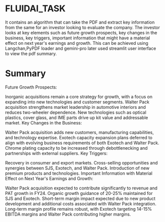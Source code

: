 # FLUIDAI_TASK

It contains an algorithm that can take the PDF and extract key information from the same for an investor looking to evaluate the company. 
The investor looks at key elements such as future growth prospects, key changes in the business, key triggers, important information that might have a material effect on next year's earnings and growth. 
This can be achieved using Langchan,PyPDF loader and gemini-pro later used streamlit user interface to view the pdf summary.

# Summary
Future Growth Prospects:

Inorganic acquisitions remain a core strategy for growth, with a focus on expanding into new technologies and customer segments.
Walter Pack acquisition strengthens market leadership in automotive interiors and reduces two-wheeler dependence.
New technologies such as optical plastics, cover glass, and IME parts drive up kit value and addressable market.
Key Changes in the Business:

Walter Pack acquisition adds new customers, manufacturing capabilities, and technology expertise.
Exotech capacity expansion plans deferred to align with evolving business requirements of both Exotech and Walter Pack.
Chrome plating capacity to be increased through debottlenecking and partnerships with external suppliers.
Key Triggers:

Recovery in consumer and export markets.
Cross-selling opportunities and synergies between SJS, Exotech, and Walter Pack.
Introduction of new premium products and technologies.
Important Information with Material Effect on Next Year's Earnings and Growth:

Walter Pack acquisition expected to contribute significantly to revenue and PAT growth in FY24.
Organic growth guidance of 20-25% maintained for SJS and Exotech.
Short-term margin impact expected due to new product development and additional costs associated with Walter Pack integration.
Long-term margin profile remains robust, with Exotech targeting 14-15% EBITDA margins and Walter Pack contributing higher margins.
